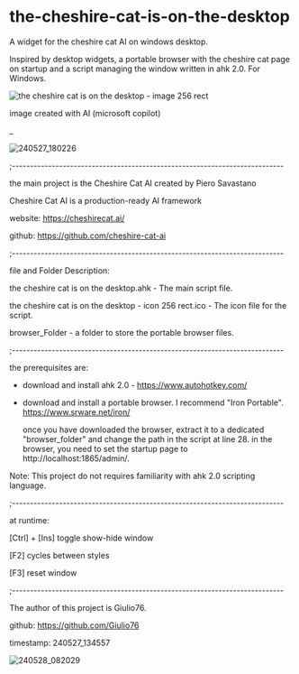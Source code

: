 # the-cheshire-cat-is-on-the-desktop
A widget for the cheshire cat AI on windows desktop.

Inspired by desktop widgets, a portable browser with the cheshire cat page on startup 
and a script managing the window written in ahk 2.0. For Windows.



![the cheshire cat is on the desktop - image 256 rect](https://github.com/Giulio76/the-cheshire-cat-is-on-the-desktop/assets/58274169/af0cece1-434a-40ca-84e8-686e13f408de)

image created with AI (microsoft copilot)


_




![240527_180226](https://github.com/Giulio76/the-cheshire-cat-is-on-the-desktop/assets/58274169/6aa4a03f-f5fa-4ba2-a964-7003ddb9ac38)




;---------------------------------------------------------------------------

the main project is the Cheshire Cat AI created by Piero Savastano

Cheshire Cat AI is a production-ready AI framework 

website: https://cheshirecat.ai/

github:  https://github.com/cheshire-cat-ai

;---------------------------------------------------------------------------

file and Folder Description:

the cheshire cat is on the desktop.ahk - The main script file.

the cheshire cat is on the desktop - icon 256 rect.ico - The icon file for the script.

browser_Folder - a folder to store the portable browser files.

;---------------------------------------------------------------------------

the prerequisites are:

- download and install ahk 2.0 - https://www.autohotkey.com/

- download and install a portable browser. I recommend "Iron Portable".
  https://www.srware.net/iron/
 
  once you have downloaded the browser, extract it to a dedicated "browser_folder" and change the path in the script at line 28.
  in the browser, you need to set the startup page to http://localhost:1865/admin/.
  
Note: This project do not requires familiarity with ahk 2.0 scripting language.

;---------------------------------------------------------------------------

at runtime:

[Ctrl] + [Ins]  toggle show-hide window

[F2] cycles between styles

[F3] reset window


;---------------------------------------------------------------------------

The author of this project is Giulio76.

github: https://github.com/Giulio76

timestamp: 240527_134557







![240528_082029](https://github.com/Giulio76/the-cheshire-cat-is-on-the-desktop/assets/58274169/5a682f88-beb0-4e50-a8dc-d343d12fc343)















